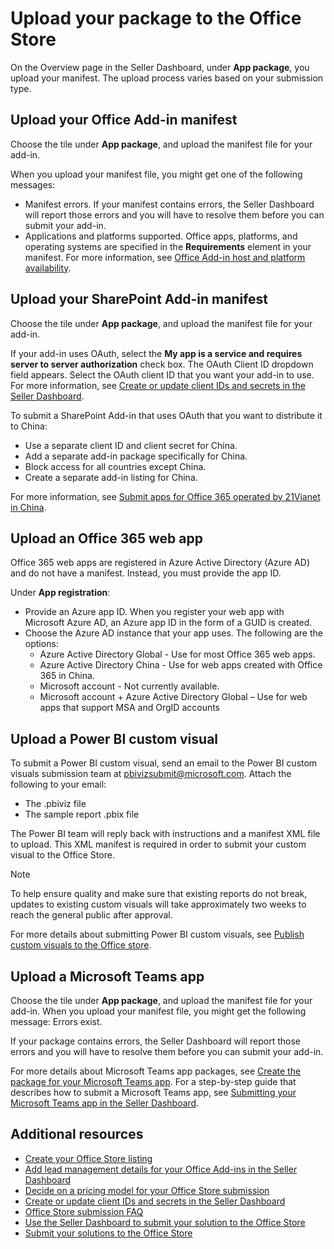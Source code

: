 # Upload your package to the Office Store

On the Overview page in the Seller Dashboard, under **App package**, you upload your manifest. The upload process varies based on your submission type.

## Upload your Office Add-in manifest

Choose the tile under **App package**, and upload the manifest file for your add-in.

When you upload your manifest file, you might get one of the following messages:

- Manifest errors. If your manifest contains errors, the Seller Dashboard will report those errors and you will have to resolve them before you can submit your add-in.
- Applications and platforms supported. Office apps, platforms, and operating systems are specified in the **Requirements** element in your manifest. For more information, see [Office Add-in host and platform availability](https://dev.office.com/add-in-availability).

## Upload your SharePoint Add-in manifest

Choose the tile under **App package**, and upload the manifest file for your add-in.

If your add-in uses OAuth, select the **My app is a service and requires server to server authorization** check box. The OAuth Client ID dropdown field appears. Select the OAuth client ID that you want your add-in to use. For more information, see [Create or update client IDs and secrets in the Seller Dashboard](create-or-update-client-ids-and-secrets.md).

To submit a SharePoint Add-in that uses OAuth that you want to distribute it to China:

- Use a separate client ID and client secret for China.
- Add a separate add-in package specifically for China.
- Block access for all countries except China.
- Create a separate add-in listing for China.

For more information, see [Submit apps for Office 365 operated by 21Vianet in China](submit-sharepoint-add-ins-for-office-365-operated-by-21vianet-in-china.md).

## Upload an Office 365 web app

Office 365 web apps are registered in Azure Active Directory (Azure AD) and do not have a manifest. Instead, you must provide the app ID.

Under **App registration**:

- Provide an Azure app ID. When you register your web app with Microsoft Azure AD, an Azure app ID in the form of a GUID is created.
- Choose the Azure AD instance that your app uses. The following are the options: 
    - Azure Active Directory Global - Use for most Office 365 web apps.
    - Azure Active Directory China - Use for web apps created with Office 365 in China.
    - Microsoft account - Not currently available.
    - Microsoft account + Azure Active Directory Global – Use for web apps that support MSA and OrgID accounts 

## Upload a Power BI custom visual    

To submit a Power BI custom visual, send an email to the Power BI custom visuals submission team at [pbivizsubmit@microsoft.com](mailto:pbivizsubmit@microsoft.com). Attach the following to your email:

- The .pbiviz file 
- The sample report .pbix file

The Power BI team will reply back with instructions and a manifest XML file to upload. This XML manifest is required in order to submit your custom visual to the Office Store.

> [!NOTE]
> To help ensure quality and make sure that existing reports do not break, updates to existing custom visuals will take approximately two weeks to reach the general public after approval. 

For more details about submitting Power BI custom visuals, see [Publish custom visuals to the Office store](https://powerbi.microsoft.com/en-us/documentation/powerbi-developer-office-store/).

## Upload a Microsoft Teams app

Choose the tile under **App package**, and upload the manifest file for your add-in. When you upload your manifest file, you might get the following message: Errors exist.

If your package contains errors, the Seller Dashboard will report those errors and you will have to resolve them before you can submit your add-in. 

For more details about Microsoft Teams app packages, see [Create the package for your Microsoft Teams app](https://msdn.microsoft.com/en-us/microsoft-teams/createpackage). For a step-by-step guide that describes how to submit a Microsoft Teams app, see [Submitting your Microsoft Teams app in the Seller Dashboard](https://msdn.microsoft.com/en-us/microsoft-teams/submissionguidance).

## Additional resources

- [Create your Office Store listing](office-store-listing.md)
- [Add lead management details for your Office Add-ins in the Seller Dashboard](add-lead-management-details.md)
- [Decide on a pricing model for your Office Store submission](decide-on-a-pricing-model.md)
- [Create or update client IDs and secrets in the Seller Dashboard](create-or-update-client-ids-and-secrets.md)
- [Office Store submission FAQ](office-store-submission-faq.md)
- [Use the Seller Dashboard to submit your solution to the Office Store](use-the-seller-dashboard-to-submit-to-the-office-store.md)
- [Submit your solutions to the Office Store](submit-to-the-office-store.md)